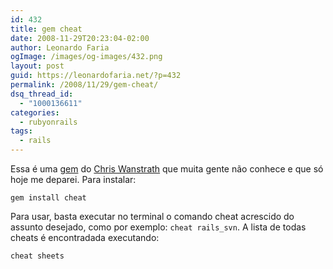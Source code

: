 ```yaml
---
id: 432
title: gem cheat
date: 2008-11-29T20:23:04-02:00
author: Leonardo Faria
ogImage: /images/og-images/432.png
layout: post
guid: https://leonardofaria.net/?p=432
permalink: /2008/11/29/gem-cheat/
dsq_thread_id:
  - "1000136611"
categories:
  - rubyonrails
tags:
  - rails
---
```

Essa é uma [gem](http://cheat.errtheblog.com/) do [Chris Wanstrath](http://www.errtheblog.com) que muita gente não conhece e que só hoje me deparei. Para instalar:

```
gem install cheat
```

Para usar, basta executar no terminal o comando cheat acrescido do assunto desejado, como por exemplo: `cheat rails_svn`. A lista de todas cheats é encontradada executando:

```
cheat sheets
```

